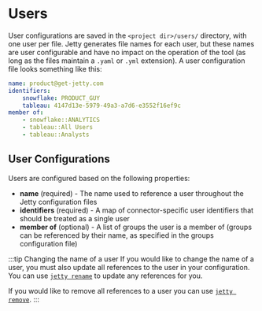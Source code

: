 # Users

User configurations are saved in the `<project dir>/users/` directory, with one user per file. Jetty generates file names for each user, but these names are user configurable and have no impact on the operation of the tool (as long as the files maintain a `.yaml` or `.yml` extension). A user configuration file looks something like this:

```yaml title="users/product@get-jetty.com.yaml"
name: product@get-jetty.com
identifiers:
    snowflake: PRODUCT_GUY
    tableau: 4147d13e-5979-49a3-a7d6-e3552f16ef9c
member of:
    - snowflake::ANALYTICS
    - tableau::All Users
    - tableau::Analysts
```

## User Configurations

Users are configured based on the following properties:

-   **name** (required) - The name used to reference a user throughout the Jetty configuration files
-   **identifiers** (required) - A map of connector-specific user identifiers that should be treated as a single user
-   **member of** (optional) - A list of groups the user is a member of (groups can be referenced by their name, as specified in the groups configuration file)

:::tip Changing the name of a user
If you would like to change the name of a user, you must also update all references to the user in your configuration. You can use [`jetty rename`](../cli/rename) to update any references for you.

If you would like to remove all references to a user you can use [`jetty remove`](../cli/remove).
:::
